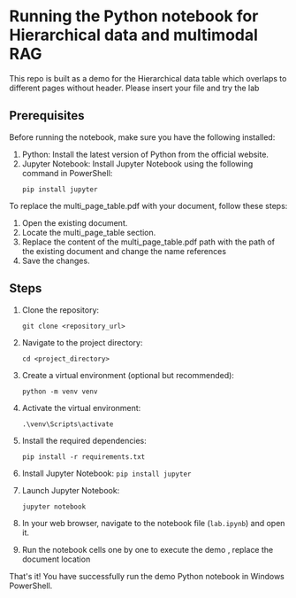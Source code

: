 # Running the Python notebook for Hierarchical data and multimodal RAG

This repo is built as a demo for the Hierarchical data table which overlaps to different pages without header. 
Please insert your file and try the lab

## Prerequisites
Before running the notebook, make sure you have the following installed:

1. Python: Install the latest version of Python from the official website.
2. Jupyter Notebook: Install Jupyter Notebook using the following command in PowerShell:
    ```
    pip install jupyter
    ```
To replace the multi_page_table.pdf with your document, follow these steps:

1. Open the existing document.
2. Locate the multi_page_table section.
3. Replace the content of the multi_page_table.pdf path with the path of the existing document and change the name references
4. Save the changes.


## Steps
1. Clone the repository: 
    ```
    git clone <repository_url>
    ```

2. Navigate to the project directory:
    ```
    cd <project_directory>
    ```

3. Create a virtual environment (optional but recommended):
    ```
    python -m venv venv
    ```

4. Activate the virtual environment:
    ```
    .\venv\Scripts\activate
    ```

5. Install the required dependencies:
    ```
    pip install -r requirements.txt
    ```
6. Install Jupyter Notebook:
        ```
        pip install jupyter
        ```

7. Launch Jupyter Notebook:
    ```
    jupyter notebook
    ```

8. In your web browser, navigate to the notebook file (`lab.ipynb`) and open it.

9. Run the notebook cells one by one to execute the demo , replace the document location

That's it! You have successfully run the demo Python notebook in Windows PowerShell.
